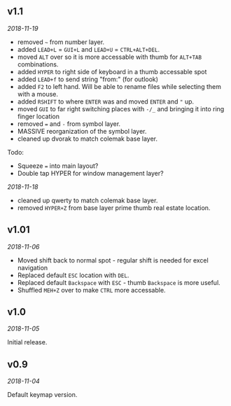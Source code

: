 <!-- -*- mode: markdown; fill-column: 8192 -*- -->

## v1.1

*2018-11-19*
- removed `~` from number layer.
- added `LEAD+L` = `GUI+L` and `LEAD+U` = `CTRL+ALT+DEL`.
- moved `ALT` over so it is more accessable with thumb for `ALT+TAB` combinations.
- added `HYPER` to right side of keyboard in a thumb accessable spot
- added `LEAD+f` to send string "from:" (for outlook)
- added `F2` to left hand. Will be able to rename files while selecting them with a mouse.
- added `RSHIFT` to where `ENTER` was and moved `ENTER` and `"` up.
- moved `GUI` to far right switching places with `-/_` and bringing it into ring finger location
- removed `=` and `-` from symbol layer.
- MASSIVE reorganization of the symbol layer.
- cleaned up dvorak to match colemak base layer.

Todo:
- Squeeze `=` into main layout?
- Double tap HYPER for window management layer?

*2018-11-18*
- cleaned up qwerty to match colemak base layer.
- removed `HYPER+Z` from base layer prime thumb real estate location.

## v1.01

*2018-11-06*

- Moved shift back to normal spot - regular shift is needed for excel navigation
- Replaced default `ESC` location with `DEL`. 
- Replaced default `Backspace` with `ESC` - thumb `Backspace` is more useful. 
- Shuffled `MEH+Z` over to make `CTRL` more accessable.

## v1.0

*2018-11-05*

Initial release.

## v0.9

*2018-11-04*

Default keymap version.
